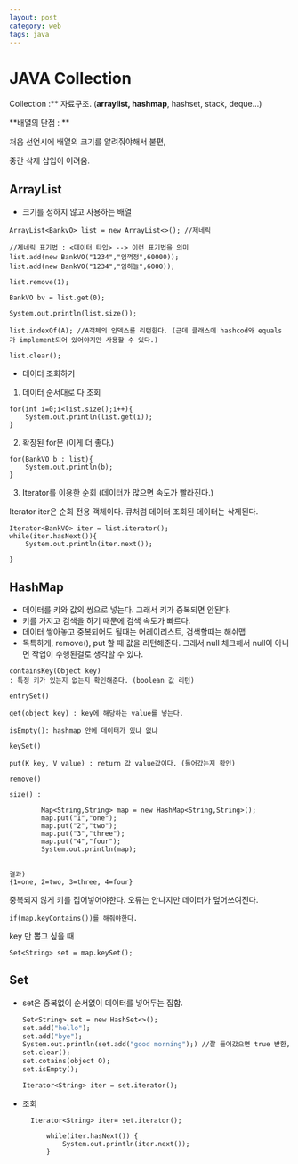 ```yaml
---
layout: post
category: web
tags: java
---
```

# 	JAVA Collection

Collection :** 자료구조. (**arraylist, hashmap**, hashset, stack, deque...)

**배열의 단점 : **

처음 선언시에 배열의 크기를 알려줘야해서 불편,

중간 삭제 삽입이 어려움.

## ArrayList

- 크기를 정하지 않고 사용하는 배열

```
ArrayList<BankvO> list = new ArrayList<>(); //제네릭

//제네릭 표기법 : <데이터 타입> --> 이런 표기법을 의미
list.add(new BankVO("1234","임꺽정",60000));
list.add(new BankVO("1234","임하늘",6000));

list.remove(1);

BankVO bv = list.get(0);

System.out.println(list.size());

list.indexOf(A); //A객체의 인덱스를 리턴한다. (근데 클래스에 hashcod와 equals 가 implement되어 있어야지만 사용할 수 있다.)

list.clear();
```

- 데이터 조회하기

1) 데이터 순서대로 다 조회

```
for(int i=0;i<list.size();i++){
	System.out.println(list.get(i));
}
```



2) 확장된 for문 (이게 더 좋다.)

```
for(BankVO b : list){
	System.out.println(b);
}
```



3) Iterator를 이용한 순회 (데이터가 많으면 속도가 빨라진다.)

Iterator<BankVO> iter은 순회 전용 객체이다. 큐처럼 데이터 조회된 데이터는 삭제된다.

```
Iterator<BankVO> iter = list.iterator();
while(iter.hasNext()){
	System.out.println(iter.next());

}
```



## HashMap

- 데이터를 키와 값의 쌍으로 넣는다. 그래서 키가 중복되면 안된다.
- 키를 가지고 검색을 하기 때문에 검색 속도가 빠르다.
- 데이터 쌓아놓고 중복되어도 될때는 어레이리스트, 검색할때는 해쉬맵
- 독특하게, remove(), put 할 때 값을 리턴해준다. 그래서 null 체크해서 null이 아니면 작업이 수행된걸로 생각할 수 있다.

```
containsKey(Object key)
: 특정 키가 있는지 없는지 확인해준다. (boolean 값 리턴)

entrySet()

get(object key) : key에 해당하는 value를 넣는다.

isEmpty(): hashmap 안에 데이터가 있냐 없냐

keySet()

put(K key, V value) : return 값 value값이다. (들어갔는지 확인)

remove()

size() :

```



```
		Map<String,String> map = new HashMap<String,String>();
		map.put("1","one");
		map.put("2","two");
		map.put("3","three");
		map.put("4","four");
		System.out.println(map);


결과)
{1=one, 2=two, 3=three, 4=four}

```



중복되지 않게 키를 집어넣어야한다. 오류는 안나지만 데이터가 덮어쓰여진다.

```
if(map.keyContains())를 해줘야한다.
```



key 만 뽑고 싶을 때

```
Set<String> set = map.keySet();

```



## Set

- set은 중복없이 순서없이 데이터를 넣어두는 집합.

  ```e
  Set<String> set = new HashSet<>();
  set.add("hello");
  set.add("bye");
  System.out.println(set.add("good morning");) //잘 들어갔으면 true 반환, 아니면 false 반환
  set.clear();
  set.cotains(object O);
  set.isEmpty();

  Iterator<String> iter = set.iterator();

  ```

- 조회

  ```
  	Iterator<String> iter= set.iterator();

  		while(iter.hasNext()) {
  			System.out.println(iter.next());
  		}
  ```
